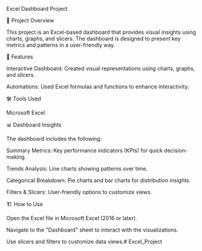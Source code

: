 Excel Dashboard Project

📌 Project Overview

This project is an Excel-based dashboard that provides visual insights using charts, graphs, and slicers. The dashboard is designed to present key metrics and patterns in a user-friendly way.

📂 Features

Interactive Dashboard: Created visual representations using charts, graphs, and slicers.

Automations: Used Excel formulas and functions to enhance interactivity.

🛠️ Tools Used

Microsoft Excel

📊 Dashboard Insights

The dashboard includes the following:

Summary Metrics: Key performance indicators (KPIs) for quick decision-making.

Trends Analysis: Line charts showing patterns over time.

Categorical Breakdown: Pie charts and bar charts for distribution insights.

Filters & Slicers: User-friendly options to customize views.

🏗️ How to Use

Open the Excel file in Microsoft Excel (2016 or later).

Navigate to the "Dashboard" sheet to interact with the visualizations.

Use slicers and filters to customize data views.# Excel_Project
